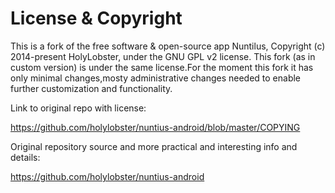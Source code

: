 # License & Copyright

This is a fork of the free software & open-source app Nuntilus, Copyright (c) 2014-present HolyLobster, under the GNU GPL v2 license. This fork (as in custom version) is under the same license.For the moment this fork it has only minimal changes,mosty administrative changes needed to enable further customization and functionality.

Link to original repo with license:

https://github.com/holylobster/nuntius-android/blob/master/COPYING

Original repository source and more practical and interesting info and details:

https://github.com/holylobster/nuntius-android
